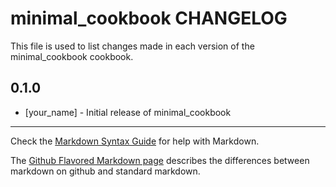 minimal_cookbook CHANGELOG
==========================

This file is used to list changes made in each version of the minimal_cookbook cookbook.

0.1.0
-----
- [your_name] - Initial release of minimal_cookbook

- - -
Check the [Markdown Syntax Guide](http://daringfireball.net/projects/markdown/syntax) for help with Markdown.

The [Github Flavored Markdown page](http://github.github.com/github-flavored-markdown/) describes the differences between markdown on github and standard markdown.
